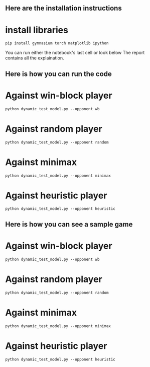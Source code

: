 ## Here are the installation instructions
# install libraries
```
pip install gymnasium torch matplotlib ipython
```

You can run either the notebook's last cell or look below
The report contains all the explaination.

## Here is how you can run the code


# Against win-block player
```
python dynamic_test_model.py --opponent wb
```
# Against random player
```
python dynamic_test_model.py --opponent random
```
# Against minimax
```
python dynamic_test_model.py --opponent minimax
```
# Against heuristic player
```
python dynamic_test_model.py --opponent heuristic
```


## Here is how you can see a sample game

# Against win-block player
```
python dynamic_test_model.py --opponent wb
```
# Against random player
```
python dynamic_test_model.py --opponent random
```
# Against minimax
```
python dynamic_test_model.py --opponent minimax
```
# Against heuristic player
```
python dynamic_test_model.py --opponent heuristic
```